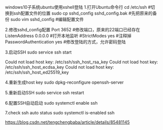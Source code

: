 windows10子系统ubuntu使用xshell登陆
1.打开Ubuntu命令行
cd /etc/ssh #切换到ssh配置文件的位置
sudo cp sshd_config sshd_config.bak   #先把原来的备份
sudo vim sshd_config		#编辑配置文件

2.修改sshd_config配置
    Port 3652  #修改端口，原来的22端口已经存在
    ListenAddress 0.0.0.0  #打开本地监听
    #StrictModes yes  #注释掉
    PasswordAuthentication yes  #修改登陆的方式，允许密码登陆

3.启动SSH
sudo service ssh start 

Could not load host key: /etc/ssh/ssh_host_rsa_key
Could not load host key: /etc/ssh/ssh_host_ecdsa_key
Could not load host key: /etc/ssh/ssh_host_ed25519_key

4.重新生成host key 
sudo dpkg-reconfigure openssh-server

5.重新启动SSH
sudo service ssh restart

6.配置SSH自动启动
sudo systemctl enable ssh

7.check ssh auto status
 sudo systemctl is-enabled ssh

https://blog.csdn.net/tengchengbaba/article/details/85481145